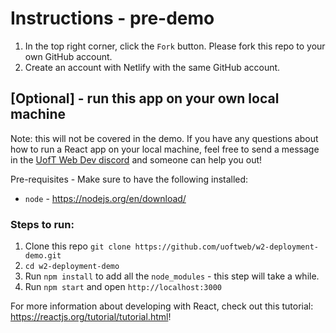 # Instructions - pre-demo

1. In the top right corner, click the `Fork` button. Please fork this repo to your own GitHub account.
2. Create an account with Netlify with the same GitHub account.

## [Optional] - run this app on your own local machine

Note: this will not be covered in the demo. If you have any questions about how to run a React app on your local machine, feel free to send a message in the [UofT Web Dev discord](https://discord.gg/M8RQVSRctH) and someone can help you out!

Pre-requisites - Make sure to have the following installed:
- `node` - https://nodejs.org/en/download/

### Steps to run:
1. Clone this repo `git clone https://github.com/uoftweb/w2-deployment-demo.git`
2. `cd w2-deployment-demo`
3. Run `npm install` to add all the `node_modules` - this step will take a while.
4. Run `npm start` and open `http://localhost:3000`

For more information about developing with React, check out this tutorial: https://reactjs.org/tutorial/tutorial.html!
